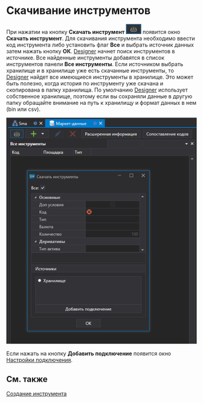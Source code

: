 # Скачивание инструментов

При нажатии на кнопку **Скачать инструмент** ![Designer_Download_instruments_button](../images/Designer_Download_instruments_button.png) появится окно **Скачать инструмент**. Для скачивания инструмента необходимо ввести код инструмента либо установить флаг **Все** и выбрать источник данных затем нажать кнопку **ОК**. [Designer](Designer.md) начнет поиск инструментов в источнике. Все найденные инструменты добавятся в список инструментов панели **Все инструменты**. Если источником выбрать хранилище и в хранилище уже есть скачанные инструменты, то [Designer](Designer.md) найдет все имеющиеся инструменты в хранилище. Это может быть полезно, когда история по инструменту уже скачана и скопирована в папку хранилища. По умолчанию [Designer](Designer.md) использует собственное хранилище, поэтому если вы сохраняли данные в другую папку обращайте внимание на путь к хранилищу и формат данных в нем (bin или csv).

![Designer Download the tools 00](../images/Designer_Download_instruments_00.png)

Если нажать на кнопку **Добавить подключение** появится окно [Настройки подключения](Designer_Connection_settings.md).

## См. также

[Создание инструмента](Designer_Creation_tool.md)
